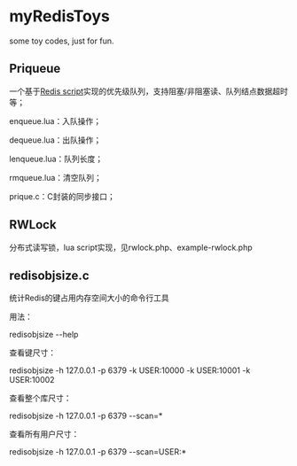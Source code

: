 myRedisToys
=================

some toy codes, just for fun.

Priqueue
--------
一个基于[Redis script](https://redis.readthedocs.org/en/latest/script/index.html)实现的优先级队列，支持阻塞/非阻塞读、队列结点数据超时等；

enqueue.lua：入队操作；

dequeue.lua：出队操作；

lenqueue.lua：队列长度；

rmqueue.lua：清空队列；

prique.c：C封装的同步接口；

RWLock
--------
分布式读写锁，lua script实现，见rwlock.php、example-rwlock.php

redisobjsize.c
--------------
统计Redis的键占用内存空间大小的命令行工具

用法：

redisobjsize --help

查看键尺寸：

redisobjsize -h 127.0.0.1 -p 6379 -k USER:10000 -k USER:10001 -k USER:10002

查看整个库尺寸：

redisobjsize -h 127.0.0.1 -p 6379 --scan=*

查看所有用户尺寸：

redisobjsize -h 127.0.0.1 -p 6379 --scan=USER:*
